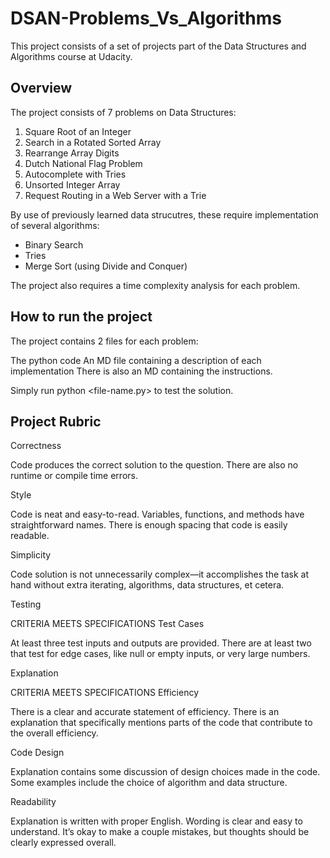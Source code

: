 # DSAN-Problems_Vs_Algorithms
This project consists of a set of projects part of the Data Structures and Algorithms course at Udacity.

## Overview
The project consists of 7 problems on Data Structures:
1. Square Root of an Integer
2. Search in a Rotated Sorted Array
3. Rearrange Array Digits
4. Dutch National Flag Problem
5. Autocomplete with Tries
6. Unsorted Integer Array
7. Request Routing in a Web Server with a Trie

By use of previously learned data strucutres, these require implementation of several algorithms:
* Binary Search
* Tries
* Merge Sort (using Divide and Conquer)

The project also requires a time complexity analysis for each problem.

## How to run the project
The project contains 2 files for each problem:

The python code
An MD file containing a description of each implementation
There is also an MD containing the instructions.

Simply run python <file-name.py> to test the solution.

## Project Rubric
Correctness

Code produces the correct solution to the question. There are also no runtime or compile time errors.

Style

Code is neat and easy-to-read. Variables, functions, and methods have straightforward names. There is enough spacing that code is easily readable.

Simplicity

Code solution is not unnecessarily complex—it accomplishes the task at hand without extra iterating, algorithms, data structures, et cetera.

Testing

CRITERIA
MEETS SPECIFICATIONS
Test Cases

At least three test inputs and outputs are provided. There are at least two that test for edge cases, like null or empty inputs, or very large numbers.

Explanation

CRITERIA
MEETS SPECIFICATIONS
Efficiency

There is a clear and accurate statement of efficiency. There is an explanation that specifically mentions parts of the code that contribute to the overall efficiency.

Code Design

Explanation contains some discussion of design choices made in the code. Some examples include the choice of algorithm and data structure.

Readability

Explanation is written with proper English. Wording is clear and easy to understand. It’s okay to make a couple mistakes, but thoughts should be clearly expressed overall.